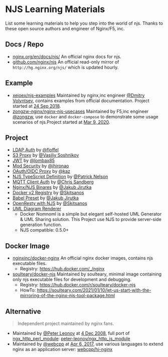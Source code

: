 # NJS Learning Materials

List some learning materials to help you step into the world of njs. Thanks to these open source authors and engineer of Nginx/F5, inc.

## Docs / Repo

- [nginx.org/en/docs/njs/](https://nginx.org/en/docs/njs/) An official nginx docs for njs.
- [github.com/nginx/njs](https://github.com/nginx/njs) An official read-only mirror of `http://hg.nginx.org/njs/` which is updated hourly.

## Example

- [xeioex/njs-examples](https://github.com/xeioex/njs-examples) Maintained by nginx,inc engineer [@Dmitry Volyntsev](https://github.com/xeioex), contains examples from official documentation. Project started at [24 Sep 2018](https://github.com/xeioex/njs-examples/commit/be03b8245fc5e6e6e8bdfabd50e1d733a87c23e2).
- [zongzw-nginx/nginx-njs-usecases](https://github.com/zongzw-nginx/nginx-njs-usecases) Maintained by F5,inc engineer [@zongzw](https://github.com/zongzw), use `docker` and `docker-compose` to demonstrate some usage scenarios of njs.Project started at [Mar 9, 2020](https://github.com/zongzw-nginx/nginx-njs-usecases/commits/master/LICENSE).

## Project

- [LDAP Auth](https://github.com/floffel/nla) by [@floffel](https://github.com/floffel)
- [S3 Proxy](https://github.com/dedok/nginx-s3) by [@Vasiliy Soshnikov](https://github.com/dedok)
- [JWT](https://github.com/lombax85/nginx-jwt) by [@lombax85](https://github.com/lombax85)
- [Mod Security](https://github.com/sreinfrasystemjp/docker-nginx-modsecurity) by [@ihironao](https://github.com/ihironao)
- [OAuth/OIDC Proxy](https://github.com/kaz/nginx-njs-oidc-proxy) by [@kaz](https://github.com/kaz)
- [NJS TypeScript Definition](https://github.com/patricknelson/nginx-njs-typescript) by [@Patrick Nelson](https://github.com/patricknelson)
- [MQTT Client Auth](https://github.com/casandberg/NGINX-mqtt-client-auth-with-SSL) by [@Chris Sandberg](https://github.com/casandberg)
- [Nginx/NJS Binares](https://github.com/jirutka/nginx-binaries) by [@Jakub Jirutka](https://github.com/jirutka)
- [Docker v2 Registry](https://github.com/psvmcc/static_docker_v2_registry) by [@Skitsanos](https://github.com/skitsanos)
- [Babel Preset](https://github.com/jirutka/babel-preset-njs) by [@Jakub Jirutka](https://github.com/jirutka)
- [OpenResty with NJS](https://github.com/skitsanos/openresty-njs) by [@Skitsanos](https://github.com/skitsanos)
- [UML Diagram Renderer](https://github.com/soulteary/docker-nomnoml)
    - Docker Nomnoml is a simple but elegant self-hosted UML Generator & UML Sharing solution. This Project use NJS to provide server-side generation function.
    - NJS compatible: 0.5.0+

## Docker Image

- [nginxinc/docker-nginx](https://github.com/nginxinc/docker-nginx) An official nginx docker images, contains njs executable files.
    - Registry: https://hub.docker.com/_/nginx
- [soulteary/docker-njs](https://github.com/soulteary/docker-njs) Maintained by soulteary, minimal image containing only njs executable files for development and debugging.
    - Registry: https://hub.docker.com/r/soulteary/docker-njs
    - HowTo: https://soulteary.com/2021/01/10/let-us-start-with-the-mirroring-of-the-nginx-njs-tool-package.html

## Alternative

> Independent project maintained by nginx fans.

- Maintained by [@Peter Leonov](https://github.com/peter-leonov) at [4 Dec 2008](https://github.com/peter-leonov/ngx_http_js_module/commit/a5e13174211f26e0b821701c972715ebd8adbb2a), full port of [ngx_http_perl_module](http://nginx.org/en/docs/http/ngx_http_perl_module.html): [peter-leonov/ngx_http_js_module](https://github.com/peter-leonov/ngx_http_js_module)
- Maintained by [@webcpp](https://github.com/webcpp) at [Apr 6, 2017](https://github.com/webcpp/hi-nginx/commit/18e478ccf4578d1136a2ea0e06f4535c7261b749#diff-a7a55a3590638a4406be827f58ad2a2b4724f42e00753b9a88d470dabf3133e9), use various languages to extend nginx as an application server: [webcpp/hi-nginx](https://github.com/webcpp/hi-nginx)
